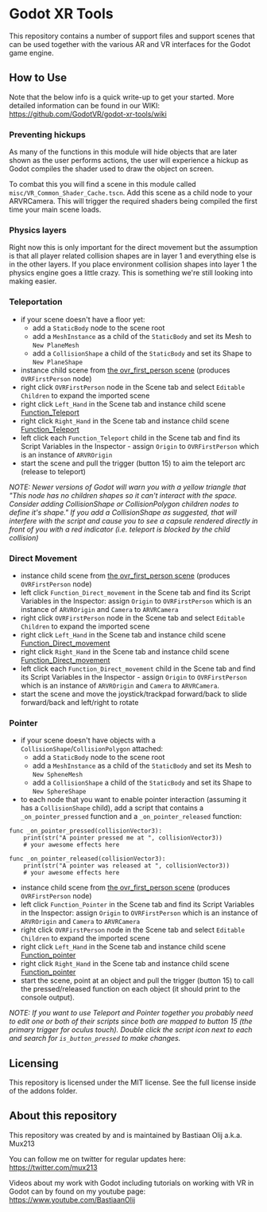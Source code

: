 # Godot XR Tools
This repository contains a number of support files and support scenes that can be used together with the various AR and VR interfaces for the Godot game engine.

## How to Use

Note that the below info is a quick write-up to get your started. More detailed information can be found in our WIKI:
https://github.com/GodotVR/godot-xr-tools/wiki

### Preventing hickups

As many of the functions in this module will hide objects that are later shown as the user performs actions, the user will experience a hickup as Godot compiles the shader used to draw the object on screen.

To combat this you will find a scene in this module called `misc/VR_Common_Shader_Cache.tscn`.
Add this scene as a child node to your ARVRCamera. This will trigger the required shaders being
compiled the first time your main scene loads.

### Physics layers

Right now this is only important for the direct movement but the assumption is that all player related collision shapes are in layer 1 and everything else is in the other layers.
If you place environment collision shapes into layer 1 the physics engine goes a little crazy.
This is something we're still looking into making easier.

### Teleportation
- if your scene doesn't have a floor yet:
  - add a `StaticBody` node to the scene root
  - add a `MeshInstance` as a child of the `StaticBody` and set its Mesh to `New PlaneMesh`
  - add a `CollisionShape` a child of the `StaticBody` and set its Shape to `New PlaneShape`
- instance child scene from [the ovr_first_person scene](https://github.com/GodotVR/godot-openvr-asset/blob/master/addons/godot-openvr/scenes/ovr_first_person.tscn) (produces `OVRFirstPerson` node)
- right click `OVRFirstPerson` node in the Scene tab and select `Editable Children` to expand the imported scene
- right click  `Left_Hand`  in the Scene tab and instance child scene [Function_Teleport](https://github.com/GodotVR/godot-xr-tools/blob/master/addons/vr-common/functions/Function_Teleport.tscn)
- right click  `Right_Hand`  in the Scene tab and instance child scene [Function_Teleport](https://github.com/GodotVR/godot-xr-tools/blob/master/addons/vr-common/functions/Function_Teleport.tscn)
- left click each `Function_Teleport` child in the Scene tab and find its Script Variables in the Inspector - assign `Origin` to `OVRFirstPerson` which is an instance of `ARVROrigin`
- start the scene and pull the trigger (button 15) to aim the teleport arc (release to teleport)

_NOTE: Newer versions of Godot will warn you with a yellow triangle that "This node has no children shapes so it can't interact with the space. Consider adding CollisionShape or CollisionPolygon children nodes to define it's shape." If you add a CollisionShape as suggested, that will interfere with the script and cause you to see a capsule rendered directly in front of you with a red indicator (i.e. teleport is blocked by the child collision)_

### Direct Movement
- instance child scene from [the ovr_first_person scene](https://github.com/GodotVR/godot-openvr-asset/blob/master/addons/godot-openvr/scenes/ovr_first_person.tscn) (produces `OVRFirstPerson` node)
- left click `Function_Direct_movement`  in the Scene tab and find its Script Variables in the Inspector: assign `Origin` to `OVRFirstPerson` which is an instance of `ARVROrigin` and `Camera` to `ARVRCamera`
- right click `OVRFirstPerson` node in the Scene tab and select `Editable Children` to expand the imported scene
- right click  `Left_Hand`  in the Scene tab and instance child scene [Function_Direct_movement](https://github.com/GodotVR/godot-xr-tools/blob/master/addons/vr-common/functions/Function_Direct_movement.tscn)
- right click  `Right_Hand`  in the Scene tab and instance child scene [Function_Direct_movement](https://github.com/GodotVR/godot-xr-tools/blob/master/addons/vr-common/functions/Function_Direct_movement.tscn)
- left click each `Function_Direct_movement` child in the Scene tab and find its Script Variables in the Inspector - assign `Origin` to `OVRFirstPerson` which is an instance of `ARVROrigin` and `Camera` to `ARVRCamera`.
- start the scene and move the joystick/trackpad forward/back to slide forward/back and left/right to rotate

### Pointer
- if your scene doesn't have objects with a `CollisionShape`/`CollisionPolygon` attached:
  - add a `StaticBody` node to the scene root
  - add a `MeshInstance` as a child of the `StaticBody` and set its Mesh to `New SpheneMesh`
  - add a `CollisionShape` a child of the `StaticBody` and set its Shape to `New SphereShape`
- to each node that you want to enable pointer interaction (assuming it has a `CollisionShape` child), add a script that contains a `_on_pointer_pressed` function and a `_on_pointer_released` function:
```  
func _on_pointer_pressed(collisionVector3):
    print(str("A pointer pressed me at ", collisionVector3))
    # your awesome effects here

func _on_pointer_released(collisionVector3):
    print(str("A pointer was released at ", collisionVector3))
    # your awesome effects here
```
- instance child scene from [the ovr_first_person scene](https://github.com/GodotVR/godot-openvr-asset/blob/master/addons/godot-openvr/scenes/ovr_first_person.tscn) (produces `OVRFirstPerson` node)
- left click `Function_Pointer`  in the Scene tab and find its Script Variables in the Inspector: assign `Origin` to `OVRFirstPerson` which is an instance of `ARVROrigin` and `Camera` to `ARVRCamera`
- right click `OVRFirstPerson` node in the Scene tab and select `Editable Children` to expand the imported scene
- right click  `Left_Hand`  in the Scene tab and instance child scene [Function_pointer](https://github.com/GodotVR/godot-xr-tools/blob/master/addons/vr-common/functions/Function_Pointer.tscn)
- right click  `Right_Hand`  in the Scene tab and instance child scene [Function_pointer](https://github.com/GodotVR/godot-xr-tools/blob/master/addons/vr-common/functions/Function_Pointer.tscn)
- start the scene, point at an object and pull the trigger (button 15) to call the pressed/released function on each object (it should print to the console output).

_NOTE: If you want to use Teleport and Pointer together you probably need to edit one or both of their scripts since both are mapped to button 15 (the primary trigger for oculus touch). Double click the script icon next to each and search for `is_button_pressed` to make changes._

Licensing
---------
This repository is licensed under the MIT license.
See the full license inside of the addons folder.

About this repository
---------------------
This repository was created by and is maintained by Bastiaan Olij a.k.a. Mux213

You can follow me on twitter for regular updates here:
https://twitter.com/mux213

Videos about my work with Godot including tutorials on working with VR in Godot can by found on my youtube page:
https://www.youtube.com/BastiaanOlij
